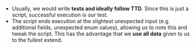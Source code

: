 - Usually, we would write **tests and ideally follow TTD**. Since this is just a script, successful execution is our test.
- The script ends execution at the slightest unexpected input (e.g. additional fields, unexpected enum values), allowing us to note this and tweak the script. This has the advantage that we **use all data** given to us to the fullest extend.